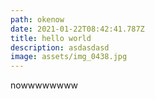 ```yaml
---
path: okenow
date: 2021-01-22T08:42:41.787Z
title: hello world
description: asdasdasd
image: assets/img_0438.jpg
---
```

nowwwwwwww